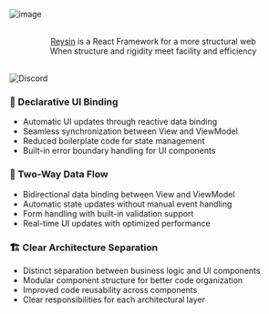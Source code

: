![image](https://github.com/user-attachments/assets/d0648aa5-b95d-4cd7-83b7-f7456321c64b)

<p align="center">
  <br/>
  <a href="http://reysin.fr/">Reysin</a> is a React Framework for a more structural web
  <br/>
  When structure and rigidity meet facility and efficiency
  <br/><br/>
</p>

![Discord](https://img.shields.io/discord/1295357633347457024)

### 📱 Declarative UI Binding

- Automatic UI updates through reactive data binding
- Seamless synchronization between View and ViewModel
- Reduced boilerplate code for state management
- Built-in error boundary handling for UI components

### 🔄 Two-Way Data Flow

- Bidirectional data binding between View and ViewModel
- Automatic state updates without manual event handling
- Form handling with built-in validation support
- Real-time UI updates with optimized performance

### 🏗 Clear Architecture Separation

- Distinct separation between business logic and UI components
- Modular component structure for better code organization
- Improved code reusability across components
- Clear responsibilities for each architectural layer

